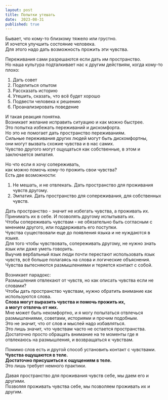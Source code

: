 ```yaml
---
layout: post
title: Попытки утешать
date:  2023-08-31
published: true
---
```

Бывает, что кому-то близкому тяжело или грустно.\
И хочется улучшить состояние человека.\
Для этого надо дать возможность прожить эти чувства.

Переживания сами разрешаются если дать им пространство.\
Но наша культура подталкивает нас к другим действиям, когда кому-то плохо:
1. Дать совет
2. Поделиться опытом
3. Рассказать историю
4. Утешить, сказать, что всё будет хорошо
5. Подвести человека к решению
6. Проанализировать поведение

И такая реакция понятна.\
Возникает желание исправить ситуацию и как можно быстрее.\
Это попытка избежать переживаний и дискомфорта.\
Но это не помогает дать пространство переживаниям.\
Сильные переживания других людей могут быть дискомфортны,\
они могут вызвать схожие чувства и в нас самих.\
Чувство другого могут ощущаться как собственные, в этом и заключается эмпатия.

Но что если я хочу сопереживать,\
как можно помочь кому-то прожить свои чувства?\
Есть две возможности:
1. Не мешать, и не отвлекать. Дать пространство для проживания чувств другому.
2. Эмпатия. Дать пространство для сопереживания, для собственных чувств.

Дать пространство - значит не избегать чувства, а проживать их.\
Принимать их в себе. И позволять другому испытывать их.\
Чтобы сопереживать чувствам - не обязательно быть согласным с мнением другого, или поддерживать его поступки.\
Чувства существовали еще до появления языка и не нуждаются в языке.\
Для того чтобы чувствовать, сопереживать другому, не нужно знать язык или даже уметь говорить.\
Выучив вербальный язык люди почти перестают использовать язык чувств, всё больше полагаясь на слова и логические объяснения.\
Чувства вытесняются размышлениями и теряется контакт с собой.

Возникает парадокс:\
Размышления отвлекают от чувств, но как описать чувства если не словами?\
Чтобы дать пространство чувствам, нужно обратить внимание как используются слова.\
**Слова могут выразить чувства и помочь прожить их,\
а могут отвлечь от них.**\
Мне может быть некомфортно, и я могу попытаться отвлечься размышлениями, советами, историями и прочим подобным.\
Это не значит, что от слов и мыслей надо избавляться.\
Это лишь значит, что чувствам часто не остается пространства.\
Достаточно просто обращать внимание на те моменты где я отвлекаюсь на размышления, и возвращаться к чувствам.

Помимо слов есть и другой способ установить контакт с чувствами.\
**Чувства ощущаются в теле.\
Достаточно присушиться к ощущениям в теле.**\
Это лишь требует немного практики.

Давая пространство для проживания чувств себе, мы даем его и другими.\
Позволяя проживать чувства себе, мы позволяем проживать их и другим.
